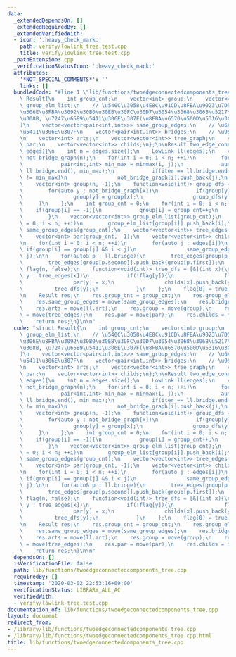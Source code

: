 ```yaml
---
data:
  _extendedDependsOn: []
  _extendedRequiredBy: []
  _extendedVerifiedWith:
  - icon: ':heavy_check_mark:'
    path: verify/lowlink_tree.test.cpp
    title: verify/lowlink_tree.test.cpp
  _pathExtension: cpp
  _verificationStatusIcon: ':heavy_check_mark:'
  attributes:
    '*NOT_SPECIAL_COMMENTS*': ''
    links: []
  bundledCode: "#line 1 \"lib/functions/twoedgeconnectedcomponents_tree.cpp\"\nstruct\
    \ Result{\n    int group_cnt;\n    vector<int> group;\n    vector<vector<int>>\
    \ group_elm_list;\n    // \u540C\u3058\u4E8C\u91CD\u8FBA\u9023\u7D50\u6210\u5206\
    \u306E\u8FBA\u3092\u30B0\u30EB\u30FC\u30D7\u3054\u3068\u306B\u5217\u6319\u3059\
    \u308B, \u7247\u65B9\u5411\u306E\u307F(\u8FBA\u6570\u500D\u5316\u3057\u306A\u3044\
    )\n    vector<vector<pair<int,int>>> same_group_edges;\n    // \u6A4B, \u7247\u65B9\
    \u5411\u306E\u307F\n    vector<pair<int,int>> bridges;\n    // \u95A2\u7BC0\u70B9\
    \n    vector<int> arts;\n    vector<vector<int>> tree_graph;\n    vector<int>\
    \ par;\n    vector<vector<int>> childs;\n};\n\nResult two_edge_connected_components_tree(vector<vector<int>>&\
    \ edges){\n    int n = edges.size();\n    LowLink ll(edges);\n    vector<vector<int>>\
    \ not_bridge_graph(n);\n    for(int i = 0; i < n; ++i)\n        for(auto j : edges[i]){\n\
    \            pair<int,int> min_max = minmax(i, j);\n            auto iter = lower_bound(ll.bridge.begin(),\
    \ ll.bridge.end(), min_max);\n            if(iter == ll.bridge.end() || *iter\
    \ != min_max)\n                not_bridge_graph[i].push_back(j);\n        }\n\n\
    \    vector<int> group(n, -1);\n    function<void(int)> group_dfs = [&](int x){\n\
    \        for(auto y : not_bridge_graph[x])\n            if(group[y] == -1){\n\
    \                group[y] = group[x];\n                group_dfs(y);\n       \
    \     }\n    };\n    int group_cnt = 0;\n    for(int i = 0; i < n; ++i)\n    \
    \    if(group[i] == -1){\n            group[i] = group_cnt++;\n            group_dfs(i);\n\
    \        }\n    vector<vector<int>> group_elm_list(group_cnt);\n    for(int i\
    \ = 0; i < n; ++i)\n        group_elm_list[group[i]].push_back(i);\n\n    vector<vector<pair<int,int>>>\
    \ same_group_edges(group_cnt);\n    vector<vector<int>> tree_edges(group_cnt);\n\
    \    vector<int> par(group_cnt, -1);\n    vector<vector<int>> childs(group_cnt);\n\
    \n    for(int i = 0; i < n; ++i)\n        for(auto j : edges[i])\n           \
    \ if(group[i] == group[j] && i < j)\n                same_group_edges[group[i]].emplace_back(i,\
    \ j);\n\n    for(auto& p : ll.bridge){\n        tree_edges[group[p.first]].push_back(group[p.second]);\n\
    \        tree_edges[group[p.second]].push_back(group[p.first]);\n    }\n    vector<bool>\
    \ flag(n, false);\n    function<void(int)> tree_dfs = [&](int x){\n        for(auto\
    \ y : tree_edges[x])\n            if(!flag[y]){\n                flag[y] = true;\n\
    \                par[y] = x;\n                childs[x].push_back(y);\n      \
    \          tree_dfs(y);\n            }\n    };\n    flag[0] = true;\n    tree_dfs(0);\n\
    \n    Result res;\n    res.group_cnt = group_cnt;\n    res.group_elm_list = move(group_elm_list);\n\
    \    res.same_group_edges = move(same_group_edges);\n    res.bridges = move(ll.bridge);\n\
    \    res.arts = move(ll.art);\n    res.group = move(group);\n    res.tree_graph\
    \ = move(tree_edges);\n    res.par = move(par);\n    res.childs = move(childs);\n\
    \    return res;\n}\n\n"
  code: "struct Result{\n    int group_cnt;\n    vector<int> group;\n    vector<vector<int>>\
    \ group_elm_list;\n    // \u540C\u3058\u4E8C\u91CD\u8FBA\u9023\u7D50\u6210\u5206\
    \u306E\u8FBA\u3092\u30B0\u30EB\u30FC\u30D7\u3054\u3068\u306B\u5217\u6319\u3059\
    \u308B, \u7247\u65B9\u5411\u306E\u307F(\u8FBA\u6570\u500D\u5316\u3057\u306A\u3044\
    )\n    vector<vector<pair<int,int>>> same_group_edges;\n    // \u6A4B, \u7247\u65B9\
    \u5411\u306E\u307F\n    vector<pair<int,int>> bridges;\n    // \u95A2\u7BC0\u70B9\
    \n    vector<int> arts;\n    vector<vector<int>> tree_graph;\n    vector<int>\
    \ par;\n    vector<vector<int>> childs;\n};\n\nResult two_edge_connected_components_tree(vector<vector<int>>&\
    \ edges){\n    int n = edges.size();\n    LowLink ll(edges);\n    vector<vector<int>>\
    \ not_bridge_graph(n);\n    for(int i = 0; i < n; ++i)\n        for(auto j : edges[i]){\n\
    \            pair<int,int> min_max = minmax(i, j);\n            auto iter = lower_bound(ll.bridge.begin(),\
    \ ll.bridge.end(), min_max);\n            if(iter == ll.bridge.end() || *iter\
    \ != min_max)\n                not_bridge_graph[i].push_back(j);\n        }\n\n\
    \    vector<int> group(n, -1);\n    function<void(int)> group_dfs = [&](int x){\n\
    \        for(auto y : not_bridge_graph[x])\n            if(group[y] == -1){\n\
    \                group[y] = group[x];\n                group_dfs(y);\n       \
    \     }\n    };\n    int group_cnt = 0;\n    for(int i = 0; i < n; ++i)\n    \
    \    if(group[i] == -1){\n            group[i] = group_cnt++;\n            group_dfs(i);\n\
    \        }\n    vector<vector<int>> group_elm_list(group_cnt);\n    for(int i\
    \ = 0; i < n; ++i)\n        group_elm_list[group[i]].push_back(i);\n\n    vector<vector<pair<int,int>>>\
    \ same_group_edges(group_cnt);\n    vector<vector<int>> tree_edges(group_cnt);\n\
    \    vector<int> par(group_cnt, -1);\n    vector<vector<int>> childs(group_cnt);\n\
    \n    for(int i = 0; i < n; ++i)\n        for(auto j : edges[i])\n           \
    \ if(group[i] == group[j] && i < j)\n                same_group_edges[group[i]].emplace_back(i,\
    \ j);\n\n    for(auto& p : ll.bridge){\n        tree_edges[group[p.first]].push_back(group[p.second]);\n\
    \        tree_edges[group[p.second]].push_back(group[p.first]);\n    }\n    vector<bool>\
    \ flag(n, false);\n    function<void(int)> tree_dfs = [&](int x){\n        for(auto\
    \ y : tree_edges[x])\n            if(!flag[y]){\n                flag[y] = true;\n\
    \                par[y] = x;\n                childs[x].push_back(y);\n      \
    \          tree_dfs(y);\n            }\n    };\n    flag[0] = true;\n    tree_dfs(0);\n\
    \n    Result res;\n    res.group_cnt = group_cnt;\n    res.group_elm_list = move(group_elm_list);\n\
    \    res.same_group_edges = move(same_group_edges);\n    res.bridges = move(ll.bridge);\n\
    \    res.arts = move(ll.art);\n    res.group = move(group);\n    res.tree_graph\
    \ = move(tree_edges);\n    res.par = move(par);\n    res.childs = move(childs);\n\
    \    return res;\n}\n\n"
  dependsOn: []
  isVerificationFile: false
  path: lib/functions/twoedgeconnectedcomponents_tree.cpp
  requiredBy: []
  timestamp: '2020-03-02 22:53:16+09:00'
  verificationStatus: LIBRARY_ALL_AC
  verifiedWith:
  - verify/lowlink_tree.test.cpp
documentation_of: lib/functions/twoedgeconnectedcomponents_tree.cpp
layout: document
redirect_from:
- /library/lib/functions/twoedgeconnectedcomponents_tree.cpp
- /library/lib/functions/twoedgeconnectedcomponents_tree.cpp.html
title: lib/functions/twoedgeconnectedcomponents_tree.cpp
---
```

